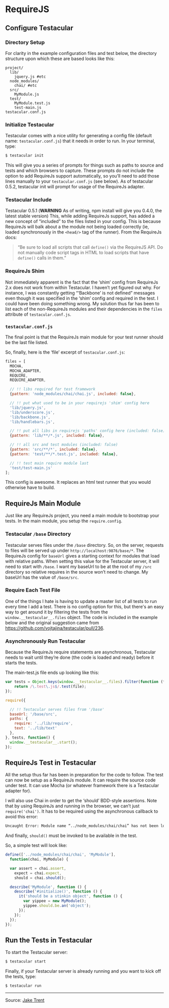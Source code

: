 # RequireJS

## Configure Testacular

### Directory Setup

For clarity in the example configuration files and test below, the directory structure upon which these are based looks like this:
```
project/
  lib/
    jquery.js #etc
  node_modules/
    chai/ #etc
  src/
    MyModule.js
  test/
    MyModule.test.js
    test-main.js
testacular.conf.js
```

### Initialize Testacular

Testacular comes with a nice utility for generating a config file (default name: `testacular.conf.js`) that it needs in order to run. In your terminal, type:
```bash
$ testacular init
```
This will give you a series of prompts for things such as paths to source and tests and which browsers to capture. These prompts do not include the option to add RequireJs support automatically, so you’ll need to add those lines manually to your `testacular.conf.js` (see below). As of testacular 0.5.2, testacular init will prompt for usage of the RequireJs adapter.

### Testacular Include

Testacular 0.5.1 (**WARNING** As of writing, npm install will give you 0.4.0, the latest stable version) This, while adding RequireJs support, has added a new concept of “included” to the files listed in your config. This is because RequireJs will balk about a the module not being loaded correctly (ie, loaded synchronously in the `<head/>` tag of the runner). From the RequireJs docs:

> “Be sure to load all scripts that call `define()` via the RequireJS API. Do not manually code script tags 
> in HTML to load scripts that have `define()` calls in them.”

### RequireJs Shim

Not immediately apparent is the fact that the ‘shim’ config from RequireJs 2.x does not work from within Testacular. I haven’t yet figured out why. For instance, I was constantly getting “‘Backbone’ is not defined” messages even though it was specified in the ‘shim’ config and required in the test. I could have been doing something wrong. My solution thus far has been to list each of the non-RequireJs modules and their dependencies in the `files` attribute of `testacular.conf.js`.

### `testacular.conf.js`

The final point is that the RequireJs main module for your test runner should be the last file listed.

So, finally, here is the ‘file’ excerpt of `testacular.conf.js`:
```javascript
files = [
  MOCHA,
  MOCHA_ADAPTER,
  REQUIRE,
  REQUIRE_ADAPTER,

  // !! libs required for test framework
  {pattern: 'node_modules/chai/chai.js', included: false},

  // !! put what used to be in your requirejs 'shim' config here
  'lib/jquery.js',
  'lib/underscore.js',
  'lib/backbone.js',
  'lib/handlebars.js',

  // !! put all libs in requirejs 'paths' config here (included: false)
  {pattern: 'lib/**/*.js', included: false},

  // !! all src and test modules (included: false)
  {pattern: 'src/**/*', included: false},
  {pattern: 'test/**/*.test.js', included: false},

  // !! test main require module last
  'test/test-main.js'
];
```
This config is awesome. It replaces an html test runner that you would otherwise have to build.

## RequireJs Main Module

Just like any RequireJs project, you need a main module to bootstrap your tests. In the main module, you setup the `require.config`.

### Testacular `/base` Directory

Testacular serves files under the `/base` directory. So, on the server, requests to files will be served up under `http://localhost:9876/base/*`. The RequireJs config for `baseUrl` gives a starting context for modules that load with relative paths. When setting this value for the Testacular server, it will need to start with `/base`. I want my baseUrl to be at the root of my `/src` directory so relative requires in the source won’t need to change. My baseUrl has the value of `/base/src`.

### Require Each Test File

One of the things I hate is having to update a master list of all tests to run every time I add a test. There is no config option for this, but there's an easy way to get around it by filtering the tests from the `window.__testacular__.files` object.
The code is included in the example below and the original suggestion came from <https://github.com/vojtajina/testacular/pull/236>.

### Asynchronously Run Testacular

Because the RequireJs require statements are asynchronous, Testacular needs to wait until they’re done (the code is loaded and ready) before it starts the tests.

The main-test.js file ends up looking like this:
```javascript
var tests = Object.keys(window.__testacular__.files).filter(function (file) {
    return /\.test\.js$/.test(file);
});

require({

  // !! Testacular serves files from '/base'
  baseUrl: '/base/src',
  paths: {
    require: '../lib/require',
    text: '../lib/text'
  },
}, tests, function() {
  window.__testacular__.start();
});
```

## RequireJs Test in Testacular

All the setup thus far has been in preparation for the code to follow. The test can now be setup as a RequireJs module. It can require the source code under test. It can use Mocha (or whatever framework there is a Testacular adapter for).

I will also use Chai in order to get the ‘should’ BDD-style assertions. Note that by using RequireJs and running in the browser, we can’t just `require('chai')`. It has to be required using the asynchronous callback to avoid this error:
```bash
Uncaught Error: Module name “../node_modules/chai/chai” has not been loaded yet for context: _. Use require([])
```
And finally, `should()` must be invoked to be available in the test.

So, a simple test will look like:
```javascript
define(['../node_modules/chai/chai', 'MyModule'],
  function(chai, MyModule) {

  var assert = chai.assert,
    expect = chai.expect,
    should = chai.should();

  describe('MyModule', function () {
    describe('#initialize()', function () {
      it('should be a stinkin object', function () {
        var yippee = new MyModule();
        yippee.should.be.an('object');
      });
    });
  });
});
```

## Run the Tests in Testacular

To start the Testacular server:
```bash
$ testacular start
```
Finally, if your Testacular server is already running and you want to kick off the tests, type:
```bash
$ testacular run
```

***
Source: [Jake Trent](http://jaketrent.com/post/test-requirejs-testacular/)
